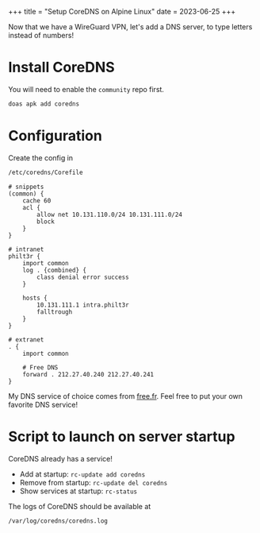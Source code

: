 +++
title = "Setup CoreDNS on Alpine Linux"
date = 2023-06-25
+++

Now that we have a WireGuard VPN, let's add a DNS server, to type letters instead of numbers!

# Install CoreDNS

You will need to enable the `community` repo first.
```sh
doas apk add coredns
```

# Configuration

Create the config in
```sh
/etc/coredns/Corefile
```

```
# snippets
(common) {
    cache 60
    acl {
        allow net 10.131.110.0/24 10.131.111.0/24
        block
    }
}

# intranet
philt3r {
    import common
    log . {combined} {
        class denial error success
    }

    hosts {
        10.131.111.1 intra.philt3r
        falltrough
    }
}

# extranet
. {
    import common

    # Free DNS
    forward . 212.27.40.240 212.27.40.241
}
```

My DNS service of choice comes from [free.fr](https://free.fr). Feel free to put your own favorite DNS service!

# Script to launch on server startup

CoreDNS already has a service!

- Add at startup: `rc-update add coredns`
- Remove from startup: `rc-update del coredns`
- Show services at startup: `rc-status`

The logs of CoreDNS should be available at
```
/var/log/coredns/coredns.log
```
